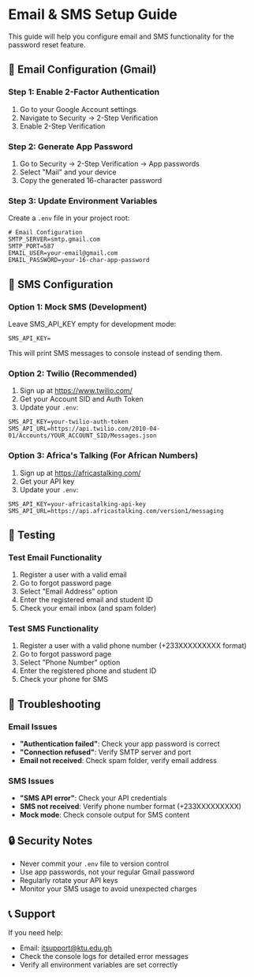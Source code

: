 # Email & SMS Setup Guide

This guide will help you configure email and SMS functionality for the password reset feature.

## 📧 Email Configuration (Gmail)

### Step 1: Enable 2-Factor Authentication
1. Go to your Google Account settings
2. Navigate to Security → 2-Step Verification
3. Enable 2-Step Verification

### Step 2: Generate App Password
1. Go to Security → 2-Step Verification → App passwords
2. Select "Mail" and your device
3. Copy the generated 16-character password

### Step 3: Update Environment Variables
Create a `.env` file in your project root:

```env
# Email Configuration
SMTP_SERVER=smtp.gmail.com
SMTP_PORT=587
EMAIL_USER=your-email@gmail.com
EMAIL_PASSWORD=your-16-char-app-password
```

## 📱 SMS Configuration

### Option 1: Mock SMS (Development)
Leave SMS_API_KEY empty for development mode:
```env
SMS_API_KEY=
```
This will print SMS messages to console instead of sending them.

### Option 2: Twilio (Recommended)
1. Sign up at https://www.twilio.com/
2. Get your Account SID and Auth Token
3. Update your `.env`:

```env
SMS_API_KEY=your-twilio-auth-token
SMS_API_URL=https://api.twilio.com/2010-04-01/Accounts/YOUR_ACCOUNT_SID/Messages.json
```

### Option 3: Africa's Talking (For African Numbers)
1. Sign up at https://africastalking.com/
2. Get your API key
3. Update your `.env`:

```env
SMS_API_KEY=your-africastalking-api-key
SMS_API_URL=https://api.africastalking.com/version1/messaging
```

## 🧪 Testing

### Test Email Functionality
1. Register a user with a valid email
2. Go to forgot password page
3. Select "Email Address" option
4. Enter the registered email and student ID
5. Check your email inbox (and spam folder)

### Test SMS Functionality
1. Register a user with a valid phone number (+233XXXXXXXXX format)
2. Go to forgot password page
3. Select "Phone Number" option
4. Enter the registered phone and student ID
5. Check your phone for SMS

## 🔧 Troubleshooting

### Email Issues
- **"Authentication failed"**: Check your app password is correct
- **"Connection refused"**: Verify SMTP server and port
- **Email not received**: Check spam folder, verify email address

### SMS Issues
- **"SMS API error"**: Check your API credentials
- **SMS not received**: Verify phone number format (+233XXXXXXXXX)
- **Mock mode**: Check console output for SMS content

## 🔒 Security Notes

- Never commit your `.env` file to version control
- Use app passwords, not your regular Gmail password
- Regularly rotate your API keys
- Monitor your SMS usage to avoid unexpected charges

## 📞 Support

If you need help:
- Email: itsupport@ktu.edu.gh
- Check the console logs for detailed error messages
- Verify all environment variables are set correctly

